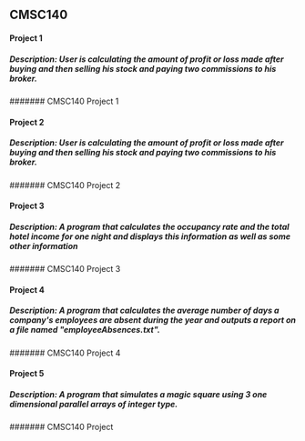 ## CMSC140 
#### Project 1
##### Description: User is calculating the amount of profit or loss made after buying and then selling his stock and paying two commissions to his broker.
####### CMSC140 Project 1
#### Project 2
##### Description: User is calculating the amount of profit or loss made after buying and then selling his stock and paying two commissions to his broker.
####### CMSC140 Project 2
#### Project 3
##### Description: A program that calculates the occupancy rate and the total hotel income for one night and displays this information as well as some other information
####### CMSC140 Project 3
#### Project 4
##### Description: A program that calculates the average number of days a company's employees are absent during the year and outputs a report on a file named "employeeAbsences.txt".
####### CMSC140 Project 4
#### Project 5
##### Description: A program that simulates a magic square using 3 one dimensional parallel arrays of integer type.
####### CMSC140 Project 
